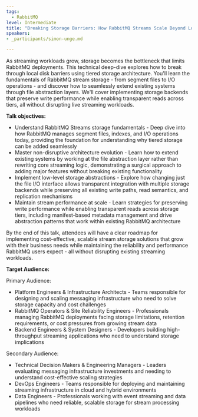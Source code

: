 ```yaml
---
tags:
  - RabbitMQ
level: Intermediate
title: "Breaking Storage Barriers: How RabbitMQ Streams Scale Beyond Local Disk"
speakers:
- _participants/simon-unge.md

---
```

As streaming workloads grow, storage becomes the bottleneck that limits RabbitMQ deployments. This technical deep-dive explores how to break through local disk barriers using tiered storage architecture. You'll learn the fundamentals of RabbitMQ stream storage - from segment files to I/O operations - and discover how to seamlessly extend existing systems through file abstraction layers. We'll cover implementing storage backends that preserve write performance while enabling transparent reads across tiers, all without disrupting live streaming workloads.


**Talk objectives:**
* Understand RabbitMQ Streams storage fundamentals - Deep dive into how RabbitMQ manages segment files, indexes, and I/O operations today, providing the foundation for understanding why tiered storage can be added seamlessly
* Master non-disruptive architecture evolution - Learn how to extend existing systems by working at the file abstraction layer rather than rewriting core streaming logic, demonstrating a surgical approach to adding major features without breaking existing functionality
* Implement low-level storage abstractions - Explore how changing just the file I/O interface allows transparent integration with multiple storage backends while preserving all existing write paths, read semantics, and replication mechanisms
* Maintain stream performance at scale - Learn strategies for preserving write performance while enabling transparent reads across storage tiers, including manifest-based metadata management and drive abstraction patterns that work within existing RabbitMQ architecture

By the end of this talk, attendees will have a clear roadmap for implementing cost-effective, scalable stream storage solutions that grow with their business needs while maintaining the reliability and performance RabbitMQ users expect - all without disrupting existing streaming workloads.


**Target Audience:**

Primary Audience:
* Platform Engineers & Infrastructure Architects - Teams responsible for designing and scaling messaging infrastructure who need to solve storage capacity and cost challenges
* RabbitMQ Operators & Site Reliability Engineers - Professionals managing RabbitMQ deployments facing storage limitations, retention requirements, or cost pressures from growing stream data
* Backend Engineers & System Designers - Developers building high-throughput streaming applications who need to understand storage implications

Secondary Audience:
* Technical Decision Makers & Engineering Managers - Leaders evaluating messaging infrastructure investments and needing to understand cost-effective scaling strategies
* DevOps Engineers - Teams responsible for deploying and maintaining streaming infrastructure in cloud and hybrid environments
* Data Engineers - Professionals working with event streaming and data pipelines who need reliable, scalable storage for stream processing workloads

